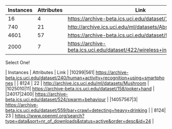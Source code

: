 
| Instances | Attributes | Link |
|---------|---------|-----|
| 16      | 4       | https://archive-beta.ics.uci.edu/dataset/13/balloons                                        |
| 740     | 21      | http://archive.ics.uci.edu/ml/datasets/Absenteeism+at+work                                  |
|4601|57| https://archive-beta.ics.uci.edu/dataset/94/spambase                                        |
|2000|7| https://archive-beta.ics.uci.edu/dataset/422/wireless+indoor+localization                   |


Select One!

| Instances | Attributes | Link |
|10299|561| https://archive-beta.ics.uci.edu/dataset/240/human+activity+recognition+using+smartphones   |
| 8124 | 22 | http://archive.ics.uci.edu/ml/datasets/Mushroom                                             |
|1025010|11| https://archive-beta.ics.uci.edu/dataset/158/poker+hand                                     |
|24017|2400| https://archive-beta.ics.uci.edu/dataset/524/swarm+behaviour                                |
|14057567|3| https://archive-beta.ics.uci.edu/dataset/559/bar+crawl+detecting+heavy+drinking             |
| 8124| 23 | https://www.openml.org/search?type=data&sort=nr_of_downloads&status=active&order=desc&id=24 |




